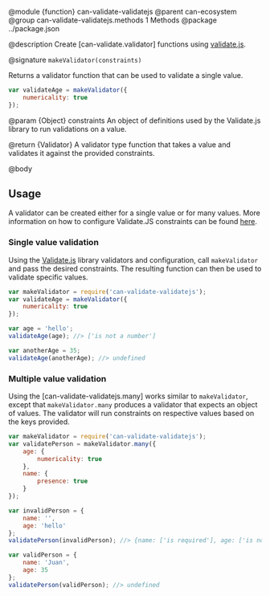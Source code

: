 @module {function} can-validate-validatejs
@parent can-ecosystem
@group can-validate-validatejs.methods 1 Methods
@package ../package.json

@description Create [can-validate.validator] functions using [validate.js](https://validatejs.org/).

@signature `makeValidator(constraints)`

Returns a validator function that can be used to validate a single value.

  ```js
  var validateAge = makeValidator({
      numericality: true
  });
  ```


  @param {Object} constraints An object of definitions used by the Validate.js library to run validations on a value.

  @return {Validator} A validator type function that takes a value and validates it against the provided constraints.

@body

## Usage

A validator can be created either for a single value or for many values.  More information on how to configure Validate.JS constraints can be found [here](https://validatejs.org/#validators).

### Single value validation

Using the [Validate.js](https://validatejs.org/) library validators and configuration, call `makeValidator` and pass the desired constraints. The resulting function can then be used to validate specific values.

```js
var makeValidator = require('can-validate-validatejs');
var validateAge = makeValidator({
    numericality: true
});

var age = 'hello';
validateAge(age); //> ['is not a number']

var anotherAge = 35;
validateAge(anotherAge); //> undefined
```

### Multiple value validation

Using the [can-validate-validatejs.many] works similar to `makeValidator`, except that `makeValidator.many` produces a validator that expects an object of values. The validator will run constraints on respective values based on the keys provided.

```javascript
var makeValidator = require('can-validate-validatejs');
var validatePerson = makeValidator.many({
    age: {
        numericality: true
    },
    name: {
        presence: true
    }
});

var invalidPerson = {
    name: '',
    age: 'hello'
};
validatePerson(invalidPerson); //> {name: ['is required'], age: ['is not a number']}

var validPerson = {
    name: 'Juan',
    age: 35
};
validatePerson(validPerson); //> undefined
```
